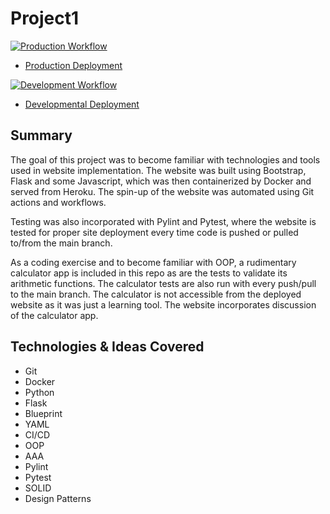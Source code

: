 # Project1

[![Production Workflow](https://github.com/onahte/docker_flask/actions/workflows/prod.yml/badge.svg)](https://github.com/onahte/docker_flask/actions/workflows/prod.yml)

* [Production Deployment](https://onahte-prod.herokuapp.com/)


[![Development Workflow](https://github.com/onahte/docker_flask/actions/workflows/dev.yml/badge.svg)](https://github.com/onahte/docker_flask/actions/workflows/dev.yml)

* [Developmental Deployment](https://onahte-dev.herokuapp.com/)


## Summary

The goal of this project was to become familiar with technologies and tools used in website implementation. The website was built using Bootstrap, Flask and some Javascript, which was then containerized by Docker and served from Heroku. The spin-up of the website was automated using Git actions and workflows.

Testing was also incorporated with Pylint and Pytest, where the website is tested for proper site deployment every time code is pushed or pulled to/from the main branch.

As a coding exercise and to become familiar with OOP, a rudimentary calculator app is included in this repo as are the tests to validate its arithmetic functions. The calculator tests are also run with every push/pull to the main branch. The calculator is not accessible from the deployed website as it was just a learning tool. The website incorporates discussion of the calculator app.


## Technologies & Ideas Covered

- Git
- Docker
- Python
- Flask
- Blueprint
- YAML
- CI/CD
- OOP
- AAA
- Pylint
- Pytest
- SOLID
- Design Patterns

